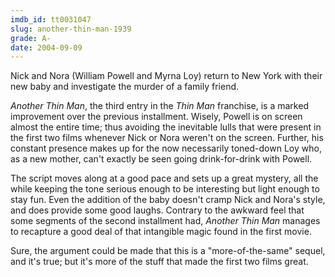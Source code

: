 ```yaml
---
imdb_id: tt0031047
slug: another-thin-man-1939
grade: A-
date: 2004-09-09
---
```


Nick and Nora (William Powell and Myrna Loy) return to New York with their new baby and investigate the murder of a family friend.

_Another Thin Man_, the third entry in the <span data-imdb-id="tt0025878">_Thin Man_</span> franchise, is a marked improvement over the previous installment. Wisely, Powell is on screen almost the entire time; thus avoiding the inevitable lulls that were present in the first two films whenever Nick or Nora weren't on the screen. Further, his constant presence makes up for the now necessarily toned-down Loy who, as a new mother, can't exactly be seen going drink-for-drink with Powell.

The script moves along at a good pace and sets up a great mystery, all the while keeping the tone serious enough to be interesting but light enough to stay fun. Even the addition of the baby doesn't cramp Nick and Nora's style, and does provide some good laughs. Contrary to the awkward feel that some segments of the second installment had, _Another Thin Man_ manages to recapture a good deal of that intangible magic found in the first movie.

Sure, the argument could be made that this is a "more-of-the-same" sequel, and it's true; but it's more of the stuff that made the first two films great.
